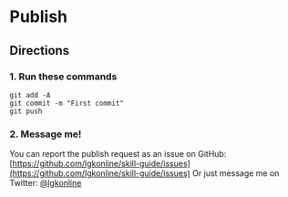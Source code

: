 # Publish

## Directions

### 1. Run these commands
```
git add -A
git commit -m "First commit"
git push
```

### 2. Message me!
You can report the publish request as an issue on GitHub: [https://github.com/lgkonline/skill-guide/issues](https://github.com/lgkonline/skill-guide/issues)
Or just message me on Twitter: [@lgkonline](https://twitter.com/lgkonline)